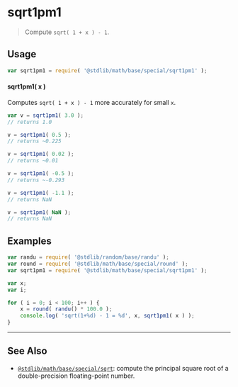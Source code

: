 <!--

@license Apache-2.0

Copyright (c) 2018 The Stdlib Authors.

Licensed under the Apache License, Version 2.0 (the "License");
you may not use this file except in compliance with the License.
You may obtain a copy of the License at

   http://www.apache.org/licenses/LICENSE-2.0

Unless required by applicable law or agreed to in writing, software
distributed under the License is distributed on an "AS IS" BASIS,
WITHOUT WARRANTIES OR CONDITIONS OF ANY KIND, either express or implied.
See the License for the specific language governing permissions and
limitations under the License.

-->

# sqrt1pm1

> Compute `sqrt( 1 + x ) - 1`.

<section class="usage">

## Usage

```javascript
var sqrt1pm1 = require( '@stdlib/math/base/special/sqrt1pm1' );
```

#### sqrt1pm1( x )

Computes `sqrt( 1 + x ) - 1` more accurately for small `x`. 

```javascript
var v = sqrt1pm1( 3.0 );
// returns 1.0

v = sqrt1pm1( 0.5 );
// returns ~0.225

v = sqrt1pm1( 0.02 );
// returns ~0.01

v = sqrt1pm1( -0.5 );
// returns ~-0.293

v = sqrt1pm1( -1.1 );
// returns NaN

v = sqrt1pm1( NaN );
// returns NaN
```

</section>

<!-- /.usage -->

<section class="examples">

## Examples

<!-- eslint no-undef: "error" -->

```javascript
var randu = require( '@stdlib/random/base/randu' );
var round = require( '@stdlib/math/base/special/round' );
var sqrt1pm1 = require( '@stdlib/math/base/special/sqrt1pm1' );

var x;
var i;

for ( i = 0; i < 100; i++ ) {
    x = round( randu() * 100.0 );
    console.log( 'sqrt(1+%d) - 1 = %d', x, sqrt1pm1( x ) );
}
```

</section>

<!-- /.examples -->

<!-- Section for related `stdlib` packages. Do not manually edit this section, as it is automatically populated. -->

<section class="related">

* * *

## See Also

-   <span class="package-name">[`@stdlib/math/base/special/sqrt`][@stdlib/math/base/special/sqrt]</span><span class="delimiter">: </span><span class="description">compute the principal square root of a double-precision floating-point number.</span>

</section>

<!-- /.related -->

<!-- Section for all links. Make sure to keep an empty line after the `section` element and another before the `/section` close. -->

<section class="links">

<!-- <related-links> -->

[@stdlib/math/base/special/sqrt]: https://github.com/stdlib-js/stdlib/tree/develop/lib/node_modules/%40stdlib/math/base/special/sqrt

<!-- </related-links> -->

</section>

<!-- /.links -->
